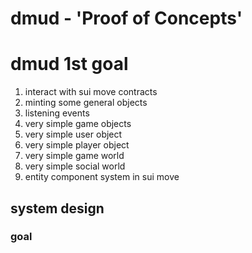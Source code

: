 
# dmud - 'Proof of Concepts'


# dmud 1st goal

1. interact with sui move contracts
2. minting some general objects
3. listening events 
4. very simple game objects
5. very simple user object
6. very simple player object
7. very simple game world
8. very simple social world
9. entity component system in sui move

## system design

### goal
